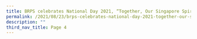 ```yaml
---
title: BRPS celebrates National Day 2021, “Together, Our Singapore Spirit”
permalink: /2021/08/23/brps-celebrates-national-day-2021-together-our-singapore-spirit/
description: ""
third_nav_title: Page 4
---
```

